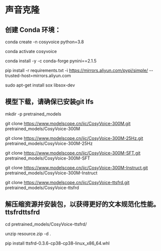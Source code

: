 # 声音克隆

## 创建 Conda 环境：

conda create -n cosyvoice python=3.8

conda activate cosyvoice

conda install -y -c conda-forge pynini==2.1.5

pip install -r requirements.txt -i https://mirrors.aliyun.com/pypi/simple/ --trusted-host=mirrors.aliyun.com

sudo apt-get install sox libsox-dev


## 模型下载，请确保已安装git lfs

mkdir -p pretrained_models

git clone https://www.modelscope.cn/iic/CosyVoice-300M.git pretrained_models/CosyVoice-300M

git clone https://www.modelscope.cn/iic/CosyVoice-300M-25Hz.git pretrained_models/CosyVoice-300M-25Hz

git clone https://www.modelscope.cn/iic/CosyVoice-300M-SFT.git pretrained_models/CosyVoice-300M-SFT

git clone https://www.modelscope.cn/iic/CosyVoice-300M-Instruct.git pretrained_models/CosyVoice-300M-Instruct

git clone https://www.modelscope.cn/iic/CosyVoice-ttsfrd.git pretrained_models/CosyVoice-ttsfrd


## 解压缩资源并安装包，以获得更好的文本规范化性能。ttsfrdttsfrd

cd pretrained_models/CosyVoice-ttsfrd/

unzip resource.zip -d .

pip install ttsfrd-0.3.6-cp38-cp38-linux_x86_64.whl

